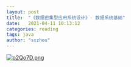 ```yaml
---
layout: post
title:  "《数据密集型应用系统设计》- 数据系统基础"
date:   2021-04-11 10:13:12
categories: reading
tags: java
author: "sxzhou"
---  
```

[![o2Qo7D.png](https://s4.ax1x.com/2021/12/08/o2Qo7D.png)](https://imgtu.com/i/o2Qo7D)